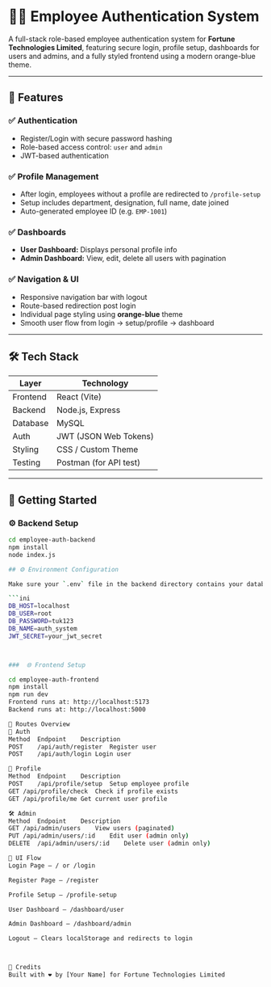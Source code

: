 # 🧑‍💼 Employee Authentication System

A full-stack role-based employee authentication system for **Fortune Technologies Limited**, featuring secure login, profile setup, dashboards for users and admins, and a fully styled frontend using a modern orange-blue theme.

---

## 📌 Features

### ✅ Authentication
- Register/Login with secure password hashing
- Role-based access control: `user` and `admin`
- JWT-based authentication

### ✅ Profile Management
- After login, employees without a profile are redirected to `/profile-setup`
- Setup includes department, designation, full name, date joined
- Auto-generated employee ID (e.g. `EMP-1001`)

### ✅ Dashboards
- **User Dashboard:** Displays personal profile info
- **Admin Dashboard:** View, edit, delete all users with pagination

### ✅ Navigation & UI
- Responsive navigation bar with logout
- Route-based redirection post login
- Individual page styling using **orange-blue** theme
- Smooth user flow from login → setup/profile → dashboard

---

## 🛠️ Tech Stack

| Layer    | Technology             |
|----------|------------------------|
| Frontend | React (Vite)           |
| Backend  | Node.js, Express       |
| Database | MySQL                  |
| Auth     | JWT (JSON Web Tokens)  |
| Styling  | CSS / Custom Theme     |
| Testing  | Postman (for API test) |

---

## 🚀 Getting Started

### ⚙️ Backend Setup

```bash
cd employee-auth-backend
npm install
node index.js

## ⚙️ Environment Configuration

Make sure your `.env` file in the backend directory contains your database credentials:

```ini
DB_HOST=localhost
DB_USER=root
DB_PASSWORD=tuk123
DB_NAME=auth_system
JWT_SECRET=your_jwt_secret



###  🌐 Frontend Setup

cd employee-auth-frontend
npm install
npm run dev
Frontend runs at: http://localhost:5173
Backend runs at: http://localhost:5000

🧭 Routes Overview
🔐 Auth
Method	Endpoint	Description
POST	/api/auth/register	Register user
POST	/api/auth/login	Login user

👤 Profile
Method	Endpoint	Description
POST	/api/profile/setup	Setup employee profile
GET	/api/profile/check	Check if profile exists
GET	/api/profile/me	Get current user profile

🛠️ Admin
Method	Endpoint	Description
GET	/api/admin/users	View users (paginated)
PUT	/api/admin/users/:id	Edit user (admin only)
DELETE	/api/admin/users/:id	Delete user (admin only)

🎨 UI Flow
Login Page – / or /login

Register Page – /register

Profile Setup – /profile-setup

User Dashboard – /dashboard/user

Admin Dashboard – /dashboard/admin

Logout – Clears localStorage and redirects to login



🤝 Credits
Built with ❤️ by [Your Name] for Fortune Technologies Limited
